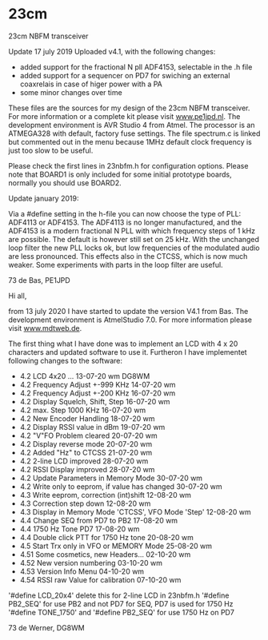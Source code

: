 # 23cm
23cm NBFM transceiver

Update 17 july 2019
Uploaded v4.1, with the following changes:
- added support for the fractional N pll ADF4153, selectable in the .h file
- added support for a sequencer on PD7 for swiching an external coaxrelais in case of higer power with a PA
- some minor changes over time

These files are the sources for my design of the 23cm NBFM transceiver. 
For more information or a complete kit please visit www.pe1jpd.nl.
The development environment is AVR Studio 4 from Atmel.
The processor is an ATMEGA328 with default, factory fuse settings.
The file spectrum.c is linked but commented out in the menu because 1MHz default clock frequency is just too slow to be useful.

Please check the first lines in 23nbfm.h for configuration options. Please note that BOARD1 is only included for some initial prototype boards, normally you should use BOARD2.

Update january 2019:

Via a #define setting in the h-file you can now choose the type of PLL: ADF4113 or ADF4153.
The ADF4113 is no longer manufactured, and the ADF4153 is a modern fractional N PLL with which frequency steps of 1 kHz are possible. The default is however still set on 25 kHz. With the unchanged loop filter the new PLL locks ok, but low frequencies of the modulated audio are less pronounced. This effects also in the CTCSS, which is now much weaker. Some experiments with parts in the loop filter are useful. 

73 de Bas, PE1JPD


Hi all,

from 13 july 2020 I have started to update the version V4.1 from Bas.
The development environment is AtmelStudio 7.0. For more information please visit www.mdtweb.de.

The first thing what I have done was to implement an LCD with 4 x 20 characters and updated software to use it. Furtheron I have implementet following changes to the software:

 * 4.2  LCD 4x20 ...										                  13-07-20	wm DG8WM
 * 4.2  Frequency Adjust +-999 KHz			    				      14-07-20	wm
 * 4.2  Frequency Adjust +-200 KHz	    						      16-07-20	wm
 * 4.2	Display Squelch, Shift, Step						          16-07-20	wm
 * 4.2	max. Step 1000 KHz									              16-07-20	wm
 * 4.2  New Encoder Handling								              18-07-20	wm
 * 4.2	Display RSSI value in dBm				    			        19-07-20	wm
 * 4.2	"V"FO Problem cleared				    				          20-07-20	wm
 * 4.2	Display reverse	mode		    						          20-07-20	wm
 * 4.2	Added "Hz" to CTCSS	    								          21-07-20	wm
 * 4.2	2-line LCD improved									              28-07-20	wm
 * 4.2	RSSI Display improved								              28-07-20	wm
 * 4.2	Update Parameters in Memory Mode					        30-07-20	wm
 * 4.2	Write only to eeprom, if value has changed			  30-07-20	wm
 * 4.3	Write eeprom, correction (int)shift					      12-08-20	wm
 * 4.3	Correction step down								              12-08-20	wm
 * 4.3	Display in Memory Mode 'CTCSS', VFO Mode 'Step'		12-08-20	wm
 * 4.4  Change SEQ from PD7 to PB2							          17-08-20	wm
 * 4.4	1750 Hz Tone PD7									                17-08-20	wm
 * 4.4	Double click PTT for 1750 Hz tone					        20-08-20	wm
 * 4.5 Start Trx only in VFO or MEMORY Mode    25-08-20 wm
 * 4.51	Some cosmetics, new Headers...						02-10-20	wm
 * 4.52	New version numbering								03-10-20	wm 
 * 4.53 Version Info Menu									04-10-20	wm
 * 4.54 RSSI raw Value for calibration						07-10-20	wm
 
 '#define LCD_20x4' delete this for 2-line LCD in 23nbfm.h
 '#define PB2_SEQ' for use PB2 and not PD7 for SEQ, PD7 is used for 1750 Hz
 '#define TONE_1750' and '#define PB2_SEQ' for use 1750 Hz on PD7


73 de Werner, DG8WM
